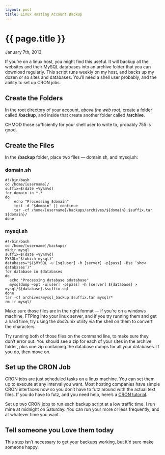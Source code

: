 ```yaml
---
layout: post
title: Linux Hosting Account Backup
---
```


{{ page.title }}
================

<p class="meta">January 7th, 2013</p>

If you’re on a linux host, you might find this useful. It will backup all the websites and their MySQL databases into
an archive folder that you can download regularly. This script runs weekly on my host, and backs up my dozen or so sites
and databases. You’ll need a shell user probably, and the ability to set up CRON jobs.

## Create the Folders

In the root directory of your account, *above the web root*, create a folder called **/backup**, and inside that create
another folder called **/archive**.

CHMOD those sufficiently for your shell user to write to, probably 755 is good.

## Create the Files

In the **/backup** folder, place two files — domain.sh, and mysql.sh:

### domain.sh

    #!/bin/bash
    cd /home/[username]/
    suffix=$(date +%y%m%d)
    for domain in *.*
    do
        echo "Processing $domain"
        test -d "$domain" || continue
        tar -cf /home/[username]/backups/archives/${domain}.$suffix.tar ${domain}/
    done

### mysql.sh

    #!/bin/bash
    cd /home/[username]/backups/
    mkdir mysql
    suffix=$(date +%y%m%d)
    MYSQL="$(which mysql)"
    databases="$($MYSQL -u [sqluser] -h [server] -p[pass] -Bse ‘show databases’)"
    for database in $databases
    do
      echo "Processing database $database"
      mysqldump –opt -u[user] -p[pass] -h [server] ${database} > mysql/${database}.$suffix.sql
    done
    tar -cf archives/mysql_backup.$suffix.tar mysql/*
    rm -r mysql/

Make sure those files are in the right format — if you’re on a windows machine, FTPing into your linux server, and if
you try running them and get a hard time, try using the dos2unix utility via the shell on them to convert the characters.

Try running both of those files on the command line, to make sure they don’t error out. You should see a zip for each of
your sites in the archive folder, plus one zip containing the database dumps for all your databases. If you do, then
move on.

## Set up the CRON Job

CRON jobs are just scheduled tasks on a linux machine. You can set them up to execute at any interval you want. Most
hosting companies have simple CRON interfaces now so you don’t have to futz around with the actual text files. If you do
have to futz, and you need help, here’s a [CRON tutorial](http://clickmojo.com/code/cron-tutorial.html).

Set up two CRON jobs to run each backup script at a low traffic time. I run mine at midnight on Saturday. You can run
your more or less frequently, and at whatever time you want.

## Tell someone you Love them today

This step isn’t necessary to get your backups working, but it'd sure make someone happy.